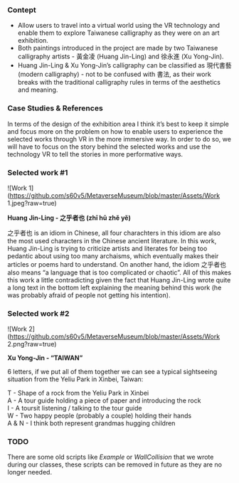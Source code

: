 ### Contept 

* Allow users to travel into a virtual world using the VR technology and enable them to explore Taiwanese calligraphy as they were on an art exhibition.
* Both paintings introduced in the project are made by two Taiwanese calligraphy artists - 黃金凌 (Huang Jin-Ling) and 徐永進 (Xu Yong-Jin).
* Huang Jin-Ling & Xu Yong-Jin’s calligraphy can be classified as 現代書藝 (modern calligraphy) - not to be confused with 書法, as their work breaks with the traditional calligraphy rules in terms of the aesthetics and meaning. 

### Case Studies & References

In terms of the design of the exhibition area I think it’s best to keep it simple and focus more on the problem on how to enable users to experience the selected works through VR in the more immersive way. In order to do so, we will have to focus on the story behind the selected works and use the technology VR to tell the stories in more performative ways. 

### Selected work #1

![Work 1](https://github.com/s60v5/MetaverseMuseum/blob/master/Assets/Work 1.jpeg?raw=true)

**Huang Jin-Ling - 之乎者也 (zhī hū zhě yě)**

之乎者也 is an idiom in Chinese, all four charachters in this idiom are also the most used characters in the Chinese ancient literature. In this work, Huang Jin-Ling is trying to criticize artists and literates for being too pedantic about using too many archaisms, which eventually makes their articles or poems hard to understand. On another hand, the idiom 之乎者也 also means “a language that is too complicated or chaotic”. All of this makes this work a little contradicting given the fact that Huang Jin-Ling wrote quite a long text in the bottom left explaining the meaning behind this work (he was probably afraid of people not getting his intention). 

### Selected work #2

![Work 2](https://github.com/s60v5/MetaverseMuseum/blob/master/Assets/Work 2.png?raw=true)

**Xu Yong-Jin - “TAIWAN”**

6 letters, if we put all of them together we can see a typical sightseeing situation from the Yeliu Park in Xinbei, Taiwan:

T - Shape of a rock from the Yeliu Park in Xinbei\
A - A tour guide holding a piece of paper and introducing the rock\
I - A toursit listening / talking to the tour guide\
W - Two happy people (probably a couple) holding their hands\
A & N - I think both represent grandmas hugging children

### TODO

There are some old scripts like *Example* or *WallCollision* that we wrote during our classes, these scripts can be removed in future as they are no longer needed.
